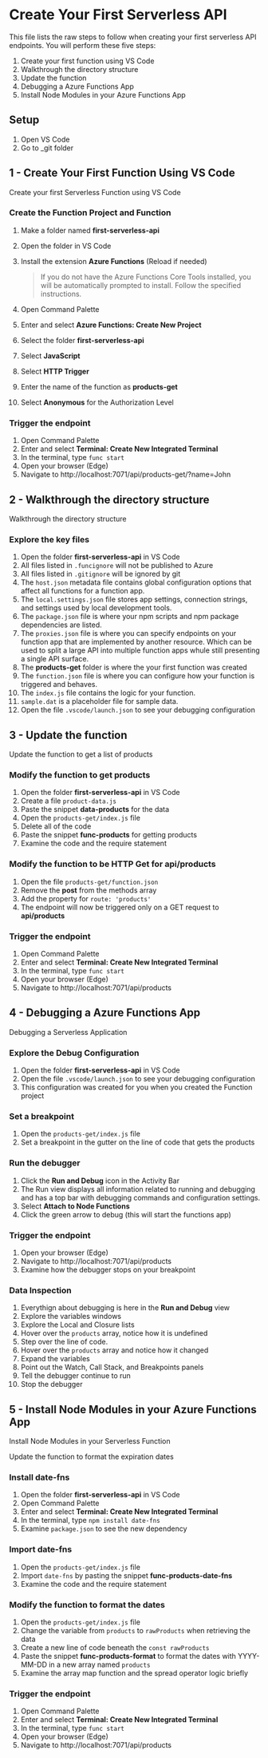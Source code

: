 # Create Your First Serverless API

This file lists the raw steps to follow when creating your first serverless API endpoints. You will perform these five steps: 

1. Create your first function using VS Code
1. Walkthrough the directory structure
1. Update the function
1. Debugging a Azure Functions App
1. Install Node Modules in your Azure Functions App

## Setup

1. Open VS Code
1. Go to \_git folder

## 1 - Create Your First Function Using VS Code

Create your first Serverless Function using VS Code

### Create the Function Project and Function

1. Make a folder named **first-serverless-api**
1. Open the folder in VS Code
1. Install the extension **Azure Functions** (Reload if needed)

   > If you do not have the Azure Functions Core Tools installed, you will be automatically prompted to install. Follow the specified instructions.

1. Open Command Palette
1. Enter and select **Azure Functions: Create New Project**
1. Select the folder **first-serverless-api**
1. Select **JavaScript**
1. Select **HTTP Trigger**
1. Enter the name of the function as **products-get**
1. Select **Anonymous** for the Authorization Level

### Trigger the endpoint

1. Open Command Palette
1. Enter and select **Terminal: Create New Integrated Terminal**
1. In the terminal, type `func start`
1. Open your browser (Edge)
1. Navigate to http://localhost:7071/api/products-get/?name=John

## 2 - Walkthrough the directory structure

Walkthrough the directory structure

### Explore the key files

1. Open the folder **first-serverless-api** in VS Code
1. All files listed in `.funcignore` will not be published to Azure
1. All files listed in `.gitignore` will be ignored by git
1. The `host.json` metadata file contains global configuration options that affect all functions for a function app.
1. The `local.settings.json` file stores app settings, connection strings, and settings used by local development tools.
1. The `package.json` file is where your npm scripts and npm package dependencies are listed.
1. The `proxies.json` file is where you can specify endpoints on your function app that are implemented by another resource. Which can be used to split a large API into multiple function apps whule still presenting a single API surface.
1. The **products-get** folder is where the your first function was created
1. The `function.json` file is where you can configure how your function is triggered and behaves.
1. The `index.js` file contains the logic for your function.
1. `sample.dat` is a placeholder file for sample data.
1. Open the file `.vscode/launch.json` to see your debugging configuration

## 3 - Update the function

Update the function to get a list of products

### Modify the function to get products

1. Open the folder **first-serverless-api** in VS Code
1. Create a file `product-data.js`
1. Paste the snippet **data-products** for the data
1. Open the `products-get/index.js` file
1. Delete all of the code
1. Paste the snippet **func-products** for getting products
1. Examine the code and the require statement

### Modify the function to be HTTP Get for api/products

1. Open the file `products-get/function.json`
1. Remove the **post** from the methods array
1. Add the property for `route: 'products'`
1. The endpoint will now be triggered only on a GET request to **api/products**

### Trigger the endpoint

1. Open Command Palette
1. Enter and select **Terminal: Create New Integrated Terminal**
1. In the terminal, type `func start`
1. Open your browser (Edge)
1. Navigate to http://localhost:7071/api/products

## 4 - Debugging a Azure Functions App

Debugging a Serverless Application

### Explore the Debug Configuration

1. Open the folder **first-serverless-api** in VS Code
1. Open the file `.vscode/launch.json` to see your debugging configuration
1. This configuration was created for you when you created the Function project

### Set a breakpoint

1. Open the `products-get/index.js` file
1. Set a breakpoint in the gutter on the line of code that gets the products

### Run the debugger

1. Click the **Run and Debug** icon in the Activity Bar
1. The Run view displays all information related to running and debugging and has a top bar with debugging commands and configuration settings.
1. Select **Attach to Node Functions**
1. Click the green arrow to debug (this will start the functions app)

### Trigger the endpoint

1. Open your browser (Edge)
1. Navigate to http://localhost:7071/api/products
1. Examine how the debugger stops on your breakpoint

### Data Inspection

1. Everythign about debugging is here in the **Run and Debug** view
1. Explore the variables windows
1. Explore the Local and Closure lists
1. Hover over the `products` array, notice how it is undefined
1. Step over the line of code.
1. Hover over the `products` array and notice how it changed
1. Expand the variables
1. Point out the Watch, Call Stack, and Breakpoints panels
1. Tell the debugger continue to run
1. Stop the debugger

## 5 - Install Node Modules in your Azure Functions App

Install Node Modules in your Serverless Function

Update the function to format the expiration dates

### Install date-fns

1. Open the folder **first-serverless-api** in VS Code
1. Open Command Palette
1. Enter and select **Terminal: Create New Integrated Terminal**
1. In the terminal, type `npm install date-fns`
1. Examine `package.json` to see the new dependency

### Import date-fns

1. Open the `products-get/index.js` file
1. Import `date-fns` by pasting the snippet **func-products-date-fns**
1. Examine the code and the require statement

### Modify the function to format the dates

1. Open the `products-get/index.js` file
1. Change the variable from `products` to `rawProducts` when retrieving the data
1. Create a new line of code beneath the `const rawProducts`
1. Paste the snippet **func-products-format** to format the dates with YYYY-MM-DD in a new array named `products`
1. Examine the array map function and the spread operator logic briefly

### Trigger the endpoint

1. Open Command Palette
1. Enter and select **Terminal: Create New Integrated Terminal**
1. In the terminal, type `func start`
1. Open your browser (Edge)
1. Navigate to http://localhost:7071/api/products
